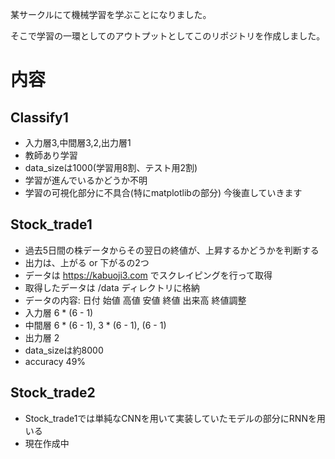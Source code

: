 某サークルにて機械学習を学ぶことになりました。

そこで学習の一環としてのアウトプットとしてこのリポジトリを作成しました。

# 内容

## Classify1
- 入力層3,中間層3,2,出力層1
- 教師あり学習
- data_sizeは1000(学習用8割、テスト用2割)
- 学習が進んでいるかどうか不明
- 学習の可視化部分に不具合(特にmatplotlibの部分)
今後直していきます

## Stock_trade1
- 過去5日間の株データからその翌日の終値が、上昇するかどうかを判断する
- 出力は、上がる or 下がるの2つ
- データは https://kabuoji3.com でスクレイピングを行って取得
- 取得したデータは /data ディレクトリに格納
- データの内容: 日付 始値 高値 安値 終値 出来高 終値調整
- 入力層 6 * (6 - 1)
- 中間層 6 * (6 - 1), 3 * (6 - 1), (6 - 1)
- 出力層 2
- data_sizeは約8000
- accuracy 49%

## Stock_trade2
- Stock_trade1では単純なCNNを用いて実装していたモデルの部分にRNNを用いる
- 現在作成中
